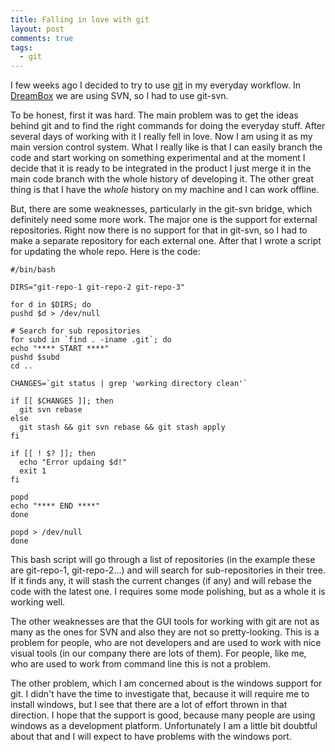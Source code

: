 ```yaml
---
title: Falling in love with git
layout: post
comments: true
tags:
  - git
---
```


I few weeks ago I decided to try to use [git](http://en.wikipedia.org/wiki/Git_(software)) in my everyday workflow. In [DreamBox](http://www.dreambox.com) we are using SVN, so I had to use git-svn.

To be honest, first it was hard. The main problem was to get the ideas behind git and to find the right commands for doing the everyday stuff. After several days of working with it I really fell in love. Now I am using it as my main version control system. What I really like is that I can easily branch the code and start working on something experimental and at the moment I decide that it is ready to be integrated in the product I just merge it in the main code branch with the whole history of developing it. The other great thing is that I have the *whole* history on my machine and I can work offline.

But, there are some weaknesses, particularly in the git-svn bridge, which definitely need some more work. The major one is the support for external repositories. Right now there is no support for that in git-svn, so I had to make a separate repository for each external one. After that I wrote a script for updating the whole repo. Here is the code:

    #/bin/bash

    DIRS="git-repo-1 git-repo-2 git-repo-3"

    for d in $DIRS; do
    pushd $d > /dev/null

    # Search for sub repositories
    for subd in `find . -iname .git`; do
    echo "**** START ****"
    pushd $subd
    cd ..

    CHANGES=`git status | grep 'working directory clean'`

    if [[ $CHANGES ]]; then
      git svn rebase
    else
      git stash && git svn rebase && git stash apply
    fi

    if [[ ! $? ]]; then
      echo "Error updaing $d!"
      exit 1
    fi

    popd
    echo "**** END ****"
    done

    popd > /dev/null
    done

This bash script will go through a list of repositories (in the example these are git-repo-1, git-repo-2...) and will search for sub-repositories in their tree. If it finds any, it will stash the current changes (if any) and will rebase the code with the latest one. I requires some mode polishing, but as a whole it is working well.

The other weaknesses are that the GUI tools for working with git are not as many as the ones for SVN and also they are not so pretty-looking. This is a problem for people, who are not developers and are used to work with nice visual tools (in our company there are lots of them). For people, like me, who are used to work from command line this is not a problem.

The other problem, which I am concerned about is the windows support for git. I didn't have the time to investigate that, because it will require me to install windows, but I see that there are a lot of effort thrown in that direction. I hope that the support is good, because many people are using windows as a development platform. Unfortunately I am a little bit doubtful about that and I will expect to have problems with the windows port.
